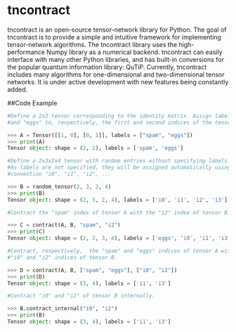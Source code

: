 # tncontract
tncontract is an open-source tensor-network library for Python. The goal of tncontract is to provide a simple and intuitive framework for implementing tensor-network algorithms. The tncontract library uses the high-performance Numpy library as a numerical backend. tncontract can easily interface with many other Python libraries, and has built-in conversions for the popular quantum information library: QuTiP. Currently, tncontract includes many algorithms for one-dimensional and two-dimensional tensor networks. It is under active development with new features being constantly added. 

##Code Example

```python
#Define a 2x2 tensor corresponding to the identity matrix. Assign labels "spam"
#and "eggs" to, respectively, the first and second indices of the tensor

>>> A = Tensor([[1, 0], [0, 1]], labels = ["spam", "eggs"])
>>> print(A)
Tensor object: shape = (2, 2), labels = ['spam', 'eggs']

#Define a 2x3x2x4 tensor with random entries without specifying labels. 
#As labels are not specified, they will be assigned automatically using the
#convention "i0", "i1", "i2", ...

>>> B = random_tensor(2, 3, 2, 4)
>>> print(B)
Tensor object: shape = (2, 3, 2, 4), labels = ['i0', 'i1', 'i2', 'i3']

#Contract the "spam" index of tensor A with the "i2" index of tensor B.

>>> C = contract(A, B, "spam", "i2")
>>> print(C)
Tensor object: shape = (2, 2, 3, 4), labels = ['eggs', 'i0', 'i1', 'i3']

#Contract, respectively,  the "spam" and "eggs" indices of tensor A with the 
#"i0" and "i2" indices of tensor B.

>>> D = contract(A, B, ["spam", "eggs"], ["i0", "i2"])
>>> print(D)
Tensor object: shape = (3, 4), labels = ['i1', 'i3']

#Contract "i0" and "i2" of tensor B internally. 

>>> B.contract_internal("i0", "i2")
>>> print(B)
Tensor object: shape = (3, 4), labels = ['i1', 'i3']
```
